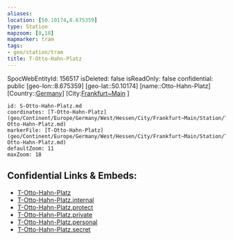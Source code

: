 ```yaml
---
aliases: 
location: [50.10174,8.675359]
type: Station 
mapzoom: [8,18] 
mapmarker: tram 
tags:
- geo/station/tram
title: T-Otto-Hahn-Platz
---
```

SpocWebEntityId: 156517
isDeleted: false
isReadOnly: false
confidential: public
[geo-lon::8.675359]
[geo-lat::50.10174]
[name::Otto-Hahn-Platz]
[Country::[Germany](geo/Continent/Europe/Germany.md)]
[City:[Frankfurt~Main](geo/Continent/Europe/Germany/West/Hessen/City/Frankfurt~Main.md) ]


```leaflet
id: S-Otto-Hahn-Platz.md
coordinates: [T-Otto-Hahn-Platz](geo/Continent/Europe/Germany/West/Hessen/City/Frankfurt~Main/Station/T-Otto-Hahn-Platz.md)
markerFile: [T-Otto-Hahn-Platz](geo/Continent/Europe/Germany/West/Hessen/City/Frankfurt~Main/Station/T-Otto-Hahn-Platz.md)
defaultZoom: 11 
maxZoom: 18
```


## Confidential Links & Embeds: 
- [T-Otto-Hahn-Platz](../../../../../../../../../../_public/geo/Continent/Europe/Germany/West/Hessen/City/Frankfurt~Main/Station/T-Otto-Hahn-Platz.md) 
- [T-Otto-Hahn-Platz.internal](../../../../../../../../../../_internal/geo/Continent/Europe/Germany/West/Hessen/City/Frankfurt~Main/Station/T-Otto-Hahn-Platz.internal.md) 
- [T-Otto-Hahn-Platz.protect](../../../../../../../../../../_protect/geo/Continent/Europe/Germany/West/Hessen/City/Frankfurt~Main/Station/T-Otto-Hahn-Platz.protect.md) 
- [T-Otto-Hahn-Platz.private](../../../../../../../../../../_private/geo/Continent/Europe/Germany/West/Hessen/City/Frankfurt~Main/Station/T-Otto-Hahn-Platz.private.md) 
- [T-Otto-Hahn-Platz.personal](../../../../../../../../../../_personal/geo/Continent/Europe/Germany/West/Hessen/City/Frankfurt~Main/Station/T-Otto-Hahn-Platz.personal.md) 
- [T-Otto-Hahn-Platz.secret](../../../../../../../../../../_secret/geo/Continent/Europe/Germany/West/Hessen/City/Frankfurt~Main/Station/T-Otto-Hahn-Platz.secret.md) 

